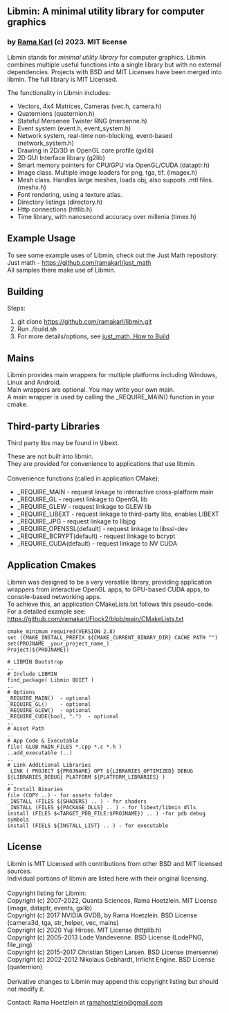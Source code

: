 
## Libmin: A minimal utility library for computer graphics

### by [Rama Karl](http://ramakarl.com) (c) 2023. MIT license

Libmin stands for *minimal utility library* for computer graphics. Libmin combines multiple useful functions into a single library but with no external dependencies.
Projects with BSD and MIT Licenses have been merged into libmin. The full library is MIT Licensed.<br>

The functionality in Libmin includes:
- Vectors, 4x4 Matrices, Cameras (vec.h, camera.h)
- Quaternions (quaternion.h)
- Stateful Mersenee Twister RNG (mersenne.h)
- Event system (event.h, event_system.h)
- Network system, real-time non-blocking, event-based (network_system.h)
- Drawing in 2D/3D in OpenGL core profile (gxlib)
- 2D GUI Interface library (g2lib)
- Smart memory pointers for CPU/GPU via OpenGL/CUDA (dataptr.h)
- Image class. Multiple image loaders for png, tga, tif. (imagex.h)
- Mesh class. Handles large meshes, loads obj, also suppots .mtl files. (meshx.h)
- Font rendering, using a texture atlas.
- Directory listings (directory.h)
- Http connections (httlib.h)
- Time library, with nanosecond accuracy over millenia (timex.h)

## Example Usage

To see some example uses of Libmin, check out the Just Math repository:<br>
Just math - <a href="https://github.com/ramakarl/just_math">https://github.com/ramakarl/just_math</a><br>
All samples there make use of Libmin.<br>

## Building

Steps:
1) git clone https://github.com/ramakarl/libmin.git
2) Run ./build.sh
3) For more details/options, see <a href="https://github.com/ramakarl/just_math?tab=readme-ov-file#how-to-build">just_math, How to Build</a>

## Mains

Libmin provides main wrappers for multiple platforms including Windows, Linux and Android.<br>
Main wrappers are optional. You may write your own main.<br>
A main wrapper is used by calling the _REQUIRE_MAIN() function in your cmake.

## Third-party Libraries

Third party libs may be found in \libext.

These are not built into libmin.<br>
They are provided for convenience to applications that use libmin.<br>
<Br>
Convenience functions (called in application CMake):
- _REQUIRE_MAIN - request linkage to interactive cross-platform main
- _REQUIRE_GL - request linkage to OpenGL lib
- _REQUIRE_GLEW - request linkage to GLEW lib
- _REQUIRE_LIBEXT - request linkage to third-party libs, enables LIBEXT
- _REQUIRE_JPG - request linkage to libjpg 
- _REQUIRE_OPENSSL(default) - request linkage to libssl-dev
- _REQUIRE_BCRYPT(default) - request linkage to bcrypt
- _REQUIRE_CUDA(default) - request linkage to NV CUDA

## Application Cmakes 
Libmin was designed to be a very versatile library, providing application wrappers from interactive OpenGL apps, to GPU-based CUDA apps, to console-based networking apps.<br>
To achieve this, an application CMakeLists.txt follows this pseudo-code.<br>
For a detailed example see: https://github.com/ramakarl/Flock2/blob/main/CMakeLists.txt<br>

```
cmake_minimum_required(VERSION 2.8)
set (CMAKE_INSTALL_PREFIX ${CMAKE_CURRENT_BINARY_DIR} CACHE PATH "")
set(PROJNAME _your_project_name_)
Project(${PROJNAME})

# LIBMIN Bootstrap
..
# Include LIBMIN
find_package( Libmin QUIET )
..
# Options
_REQUIRE_MAIN()  - optional
_REQUIRE_GL()    - optional
_REQUIRE_GLEW()  - optional
_REQUIRE_CUDE(bool, ".")  - optional
..
# Asset Path
..
# App Code & Executable
file( GLOB MAIN_FILES *.cpp *.c *.h )
..add_executable (..)
..
# Link Additional Libraries
_LINK ( PROJECT ${PROJNAME} OPT ${LIBRARIES_OPTIMIZED} DEBUG ${LIBRARIES_DEBUG} PLATFORM ${PLATFORM_LIBRARIES} )
..
# Install Binaries
file (COPY ..) - for assets folder
_INSTALL (FILES ${SHADERS} .. ) - for shaders
_INSTALL (FILES ${PACKAGE_DLLS} .. ) - for libext/libmin dlls
install (FILES $<TARGET_PDB_FILE:$PROJNAME}) .. ) -for pdb debug symbols
install (FIELS ${INSTALL_LIST} .. ) - for executable
```

## License

Libmin is MIT Licensed with contributions from other BSD and MIT licensed sources.<br>
Individual portions of libmin are listed here with their original licensing.<br>
<br>
Copyright listing for Libmin:<br>
Copyright (c) 2007-2022, Quanta Sciences, Rama Hoetzlein. MIT License (image, dataptr, events, gxlib)<br>
Copyright (c) 2017 NVIDIA GVDB, by Rama Hoetzlein. BSD License (camera3d, tga, str_helper, vec, mains)<br>
Copyright (c) 2020 Yuji Hirose. MIT License (httplib.h)<br>
Copyright (c) 2005-2013 Lode Vandevenne. BSD License (LodePNG, file_png)<br>
Copyright (c) 2015-2017 Christian Stigen Larsen. BSD License (mersenne)<br>
Copyright (c) 2002-2012 Nikolaus Gebhardt, Irrlicht Engine. BSD License (quaternion)<br>
<br>
Derivative changes to Libmin may append this copyright listing but should not modify it.<br>

Contact: Rama Hoetzlein at ramahoetzlein@gmail.com
